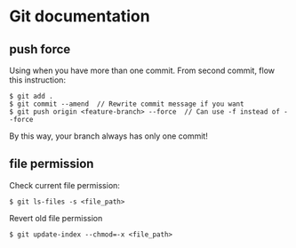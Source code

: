# Git documentation

## push force
Using when you have more than one commit.
From second commit, flow this instruction:

```
$ git add .
$ git commit --amend  // Rewrite commit message if you want
$ git push origin <feature-branch> --force  // Can use -f instead of --force
```

By this way, your branch always has only one commit!

## file permission
Check current file permission:

```
$ git ls-files -s <file_path> 
```

Revert old file permission

```
$ git update-index --chmod=-x <file_path>
```
